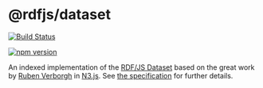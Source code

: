 # @rdfjs/dataset

[![Build Status](https://github.com/rdfjs-base/dataset/workflows/CI/badge.svg)](https://github.com/rdfjs-base/dataset/actions)

[![npm version](https://img.shields.io/npm/v/@rdfjs/dataset.svg)](https://www.npmjs.com/package/@rdfjs/dataset)

An indexed implementation of the [RDF/JS Dataset](https://rdf.js.org/dataset-spec/) based on the great work by [Ruben Verborgh](https://github.com/RubenVerborgh) in [N3.js](https://github.com/rdfjs/N3.js).
See [the specification](https://rdf.js.org/dataset-spec/) for further details.
